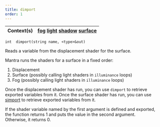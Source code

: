 ```yaml
---
title: dimport
order: 1
---
```

| Context(s) | [fog](../contexts/fog.html)  [light](../contexts/light.html)  [shadow](../contexts/shadow.html)  [surface](../contexts/surface.html) |
| --- | --- |

`int  dimport(string name, <type>&out)`

Reads a variable from the displacement shader for the surface.

Mantra runs the shaders for a surface in a fixed order:

1. Displacement
1. Surface (possibly calling light shaders in `illuminance` loops)
1. Fog (possibly calling light shaders in `illuminance` loops)

Once the displacement shader has run, you can use `dimport`
to retrieve exported variables from it. Once the surface shader
has run, you can use [simport](/en/houdini-vex/shading-and-rendering/simport "Imports a variable sent by a surface shader in an illuminance loop.") to retrieve exported variables
from it.

If the shader variable named by the first argument is defined and
exported, the function returns 1 and puts the value in the second
argument. Otherwise, it returns 0.
